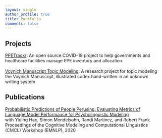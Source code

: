 ```yaml
---
layout: single
author_profile: true
title: Portfolio
comments: false
---
```


## Projects

[PPETrackr](https://github.com/PPE-Tracker/ppetrackr/blob/master/README.md): An open source COVID-19 project to help governments and healthcare facilities manage PPE inventory and allocation\
\
[Voynich Manuscript Topic Modeling](https://github.com/rachelsterneck/voynich-topic-modeling): A research project for topic modeling the Voynich Manuscript, illustrated codex hand-written in an unknown writing system

## Publications
[Probabilistic Predictions of People Perusing: Evaluating Metrics of Language Model Performance for Psycholinguistic Modeling](https://arxiv.org/pdf/2009.03954.pdf)\
with Yiding Hao, Simon Mendelsohn, Randi Martinez, and Robert Frank\
Proceedings of the Cognitive Modeling and Computational Linguistics (CMCL) Workshop (EMNLP), 2020